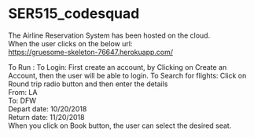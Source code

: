 # SER515_codesquad

The Airline Reservation System has been hosted on the cloud.  
When the user clicks on the below url:  
    https://gruesome-skeleton-76647.herokuapp.com/
  
  
 To Run :
  To Login: First create an account, by Clicking on Create an Account, then the user will be able to login.
  To Search for flights: Click on Round trip radio button and then enter the details  
                 From: LA  
                 To: DFW  
                 Depart date: 10/20/2018  
                 Return date: 11/20/2018  
 When you click on Book button, the user can select the desired seat.

  
